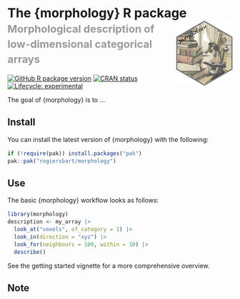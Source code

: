 
<!-- README.md is generated from README.Rmd. Please edit that file -->

# The {morphology} R package<img src="man/figures/logo.png" align="right" width="25%"/><br><small><font color="#999">Morphological description of low-dimensional categorical arrays</font></small>

<!-- badges: start -->

[![GitHub R package
version](https://img.shields.io/github/r-package/v/rogiersbart/ti?label=version)](https://github.com/rogiersbart/morphology)
[![CRAN
status](https://www.r-pkg.org/badges/version/morphology)](https://CRAN.R-project.org/package=morphology)
[![Lifecycle:
experimental](https://img.shields.io/badge/lifecycle-experimental-orange.svg)](https://www.tidyverse.org/lifecycle/#experimental)
<!-- badges: end -->

The goal of {morphology} is to …

## Install

You can install the latest version of {morphology} with the following:

``` r
if (!require(pak)) install.packages("pak")
pak::pak("rogiersbart/morphology")
```

## Use

The basic {morphology} workflow looks as follows:

``` r
library(morphology)
description <- my_array |>
  look_at("voxels", of_category = 1) |> 
  look_in(direction = "xyz") |>
  look_for(neighbours = 100, within = 10) |> 
  describe()
```

See the getting started vignette for a more comprehensive overview.

## Note
